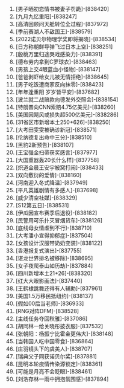
1. [男子晒初恋情书被妻子罚跪]-[838420]
1. [九月九忆重阳]-[838247]
1. [高清回顾问天舱转位全过程]-[837972]
1. [季前赛湖人不敌国王]-[838579]
1. [2022诺贝尔物理学奖即将揭晓]-[838534]
1. [日方称朝鲜导弹飞过日本上空]-[838251]
1. [殷桃万里归途哭戏感染力]-[838391]
1. [德布劳内拿到C罗球衣]-[838463]
1. [男孩上交4眼蓝血小怪物]-[838147]
1. [爸爸剥虾给女儿被无情拒绝]-[838645]
1. [男子吃饭遭商家反向抹零]-[838423]
1. [年年逢重阳 岁岁皆平安]-[837682]
1. [波兰就二战赔款向德发外交照会]-[838154]
1. [特朗普向CNN索赔4.75亿美元]-[838260]
1. [美国因飓风或损失超500亿美元]-[838286]
1. [31省区市新增本土250+626]-[838250]
1. [大考田雯雯被确诊新冠]-[838571]
1. [伦纳德复出命中三分]-[838510]
1. [黑豹2新预告]-[838107]
1. [王宝强金扫帚获奖感言]-[837977]
1. [大国重器轰20长什么样]-[837758]
1. [炽道金晨王安宇被窝打闹]-[838433]
1. [双向敷衍的爱情]-[838160]
1. [河南迎入冬式降温]-[837949]
1. [平凡英雄剧情有多感人]-[837698]
1. [威少清空社媒]-[838329]
1. [S12第五日]-[838531]
1. [伊瓜因宣布赛季后退役]-[838182]
1. [民警用可乐扑灭冒烟货车]-[838126]
1. [底线母女情虐到不行]-[838710]
1. [大考潘小宣得抑郁症]-[837504]
1. [女孩设计汉服带奶奶变装]-[838122]
1. [香港报复式演出]-[837755]
1. [谌龙世界排名被移除]-[838695]
1. [女子夜爬泰山如历劫]-[837884]
1. [四川新增本土21+26]-[838320]
1. [红大大眼影画法]-[837440]
1. [王鹤棣跳舞还得有人辅助]-[837961]
1. [美国1.5万移民抵纽约]-[838137]
1. [假如00后当老师]-[836933]
1. [RNG对阵DFM]-[838528]
1. [主线任务夺回秋雅]-[837086]
1. [胡同林一给关晓彤披衣服]-[837532]
1. [张朝阳：杨振宁比霍金更伟大]-[838148]
1. [当韩国人吃中国零食]-[836864]
1. [庄羽镜头下的虞美人]-[838707]
1. [瑞典父子同获诺贝尔奖]-[837881]
1. [昆明本轮疫情传染源锁定]-[838361]
1. [可能是月亮不会眨眼]-[838461]
1. [刘浩存林一雨中拥抱氛围感]-[837894]